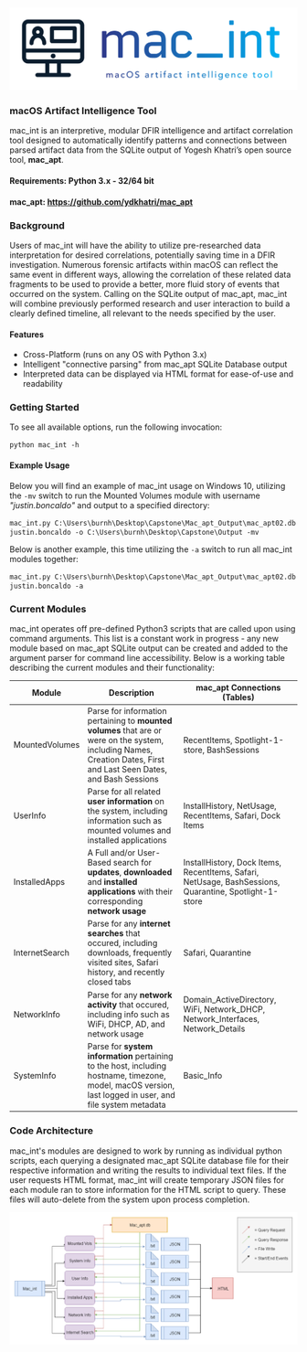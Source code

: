 ![Screenshot](/images/mac_intLogo.png)

### macOS Artifact Intelligence Tool

mac_int is an interpretive, modular DFIR intelligence and artifact correlation tool designed to automatically identify patterns and connections between parsed artifact data from the SQLite output of Yogesh Khatri’s open source tool, **mac_apt**.

#### Requirements: Python 3.x - 32/64 bit
#### mac_apt: https://github.com/ydkhatri/mac_apt

### Background

Users of mac_int will have the ability to utilize pre-researched data interpretation for desired correlations, potentially saving time in a DFIR investigation. Numerous forensic artifacts within macOS can reflect the same event in different ways, allowing the correlation of these related data fragments to be used to provide a better, more fluid story of events that occurred on the system. Calling on the SQLite output of mac_apt, mac_int will combine previously performed research and user interaction to build a clearly defined timeline, all relevant to the needs specified by the user.

#### Features
- Cross-Platform (runs on any OS with Python 3.x)
- Intelligent "connective parsing" from mac_apt SQLite Database output
- Interpreted data can be displayed via HTML format for ease-of-use and readability

### Getting Started

To see all available options, run the following invocation:
```
python mac_int -h 
```
#### Example Usage

Below you will find an example of mac_int usage on Windows 10, utilizing the `-mv` switch to run the Mounted Volumes module with username *"justin.boncaldo"* and output to a specified directory:
```
mac_int.py C:\Users\burnh\Desktop\Capstone\Mac_apt_Output\mac_apt02.db justin.boncaldo -o C:\Users\burnh\Desktop\Capstone\Output -mv
```

Below is another example, this time utilizing the `-a` switch to run all mac_int modules together:
```
mac_int.py C:\Users\burnh\Desktop\Capstone\Mac_apt_Output\mac_apt02.db justin.boncaldo -a 
```

### Current Modules

mac_int operates off pre-defined Python3 scripts that are called upon using command arguments. This list is a constant work in progress - any new module based on mac_apt SQLite output can be created and added to the argument parser for command line accessibility. Below is a working table describing the current modules and their functionality:

| Module | Description | mac_apt Connections (Tables) |
| --- | --- | --- |
| MountedVolumes | Parse for information pertaining to **mounted volumes** that are or were on the system, including Names, Creation Dates, First and Last Seen Dates, and Bash Sessions | RecentItems, Spotlight-1-store, BashSessions |
| UserInfo | Parse for all related **user information** on the system, including information such as mounted volumes and installed applications | InstallHistory, NetUsage, RecentItems, Safari, Dock Items |
| InstalledApps | A Full and/or User-Based search for **updates**, **downloaded** and **installed applications** with their corresponding **network usage** | InstallHistory, Dock Items, RecentItems, Safari, NetUsage, BashSessions, Quarantine, Spotlight-1-store |
| InternetSearch | Parse for any **internet searches** that occured, including downloads, frequently visited sites, Safari history, and recently closed tabs | Safari, Quarantine |
| NetworkInfo | Parse for any **network activity** that occured, including info such as WiFi, DHCP, AD, and network usage | Domain_ActiveDirectory, WiFi, Network_DHCP, Network_Interfaces, Network_Details |
| SystemInfo | Parse for **system information** pertaining to the host, including hostname, timezone, model, macOS version, last logged in user, and file system metadata | Basic_Info |

### Code Architecture

mac_int's modules are designed to work by running as individual python scripts, each querying a designated mac_apt SQLite database file for their respective information and writing the results to individual text files. If the user requests HTML format, mac_int will create temporary JSON files for each module ran to store information for the HTML script to query. These files will auto-delete from the system upon process completion. 

![Screenshot](/images/mac_intCode_Architecture.PNG)

